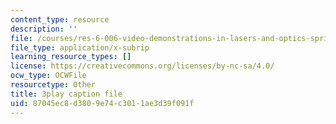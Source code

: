 ```yaml
---
content_type: resource
description: ''
file: /courses/res-6-006-video-demonstrations-in-lasers-and-optics-spring-2008/87045ec8d3809e74c3011ae3d39f091f_Vp4udMmeH7M.srt
file_type: application/x-subrip
learning_resource_types: []
license: https://creativecommons.org/licenses/by-nc-sa/4.0/
ocw_type: OCWFile
resourcetype: Other
title: 3play caption file
uid: 87045ec8-d380-9e74-c301-1ae3d39f091f
---
```

